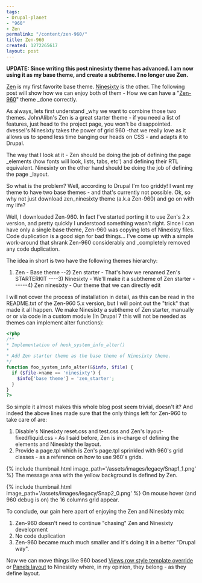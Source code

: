 ```yaml
---
tags:
- Drupal-planet
- "960"
- Zen
permalink: "/content/zen-960/"
title: Zen-960
created: 1272265617
layout: post
---
```

<strong>UPDATE: Since writing this post ninesixty theme has advanced. I am now using it as my base theme, and create a subtheme. I no longer use Zen.</strong>

<a href="http://drupal.org/project/zen">Zen</a> is my first favorite base theme. <a href="http://drupal.org/project/ninesixty">Ninesixty</a> is the other. The following post will show how we can enjoy both of them - How we can have a "<a href="http://drupal.org/project/zen_ninesixty">Zen-960</a>" theme _done correctly.

As always, lets first understand _why we want to combine those two themes.
JohnAlibn's Zen is a great starter theme - if you need a list of features, just head to the project page, you won't be disappointed.
dvessel's Ninesixty takes the power of grid 960 -that we really love as it allows us to spend less time banging our heads on CSS - and adapts it to Drupal.

The way that I look at it - Zen should be doing the job of defining the page _elements (how fonts will look, lists, tabs, etc') and defining their RTL equivalent.  Ninesixty on the other hand should be doing the job of defining the page _layout.

So what is the problem? Well, according to Drupal I'm too griddy! I want my theme to have two base themes - and that's currently not possible. Ok, so why not just download zen_ninesixty theme (a.k.a Zen-960) and go on with my life?

<!-- more -->

Well, I downloaded Zen-960. In fact I've started porting it to use Zen's 2.x version, and pretty quickly I understood something wasn't right. Since I can have only a single base theme, Zen-960 was copying lots of Ninexisty files. Code duplication is a good sign for bad things...
I've come up with a simple work-around that shrank Zen-960 considerably and _completely removed any code duplication.

The idea in short is two have the following themes hierarchy:

1) Zen                 - Base theme
--2) Zen starter       - That's how we renamed Zen's STARTERKIT
----3) Ninesixty       - We'll make it a subtheme of Zen starter
------4) Zen ninesixty - Our theme that we can directly edit

I will not cover the process of installation in detail, as this can be read in the README.txt of the Zen-960 5.x version, but I will point out the "trick" that made it all happen. We make Ninesixty a subtheme of Zen starter, manually or or via code in a custom module (In Drupal 7 this will not be needed as themes can implement alter functions):
```php
<?php
/**
* Implementation of hook_system_info_alter()
*
* Add Zen starter theme as the base theme of Ninesixty theme.
*/
function foo_system_info_alter(&$info, $file) {
  if ($file->name == 'ninesixty') {
    $info['base theme'] = 'zen_starter';
  }
}
?>
```

So simple it almost makes this whole blog post seem trivial, doesn't it? And indeed the above lines made sure that the only things left for Zen-960 to take care of are:
1) Disable's Ninesixty reset.css and test.css and Zen's layout-fixed/liquid.css - As I said before, Zen is in-charge of defining the elements and Ninesixty the layout.
2) Provide a page.tpl which is Zen's page.tpl sprinkled with 960's grid classes - as a reference on how to use 960's grids.

{% include thumbnail.html image_path='/assets/images/legacy/Snap1_1.png' %}
The message area with the yellow background is defined by Zen.

{% include thumbnail.html image_path='/assets/images/legacy/Snap2_0.png' %}
On mouse hover (and 960 debug is on) the 16 columns grid appear.

To conclude, our gain here apart of enjoying the Zen and Ninesixty mix:
1) Zen-960 doesn't need to continue "chasing" Zen and Ninesixty development
2) No code duplication
3) Zen-960 became much much smaller and it's doing it in a better "Drupal way".

Now we can move things like 960 based <a href="http://drupal.org/node/780708">Views row style template override</a> or <a href="http://drupal.org/node/780782"> Panels layout</a> to Ninesixty where, in my opinion, they belong - as they define layout.
